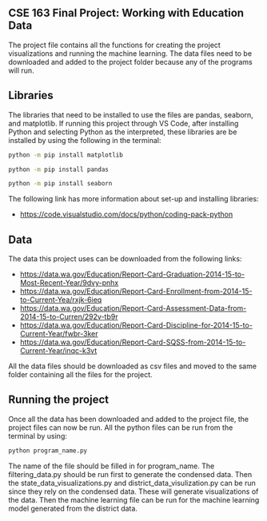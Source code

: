 ## CSE 163 Final Project: Working with Education Data
The project file contains all the functions for creating the project
visualizations and running the machine learning. The data files need
to be downloaded and added to the project folder because any of the
programs will run.

## Libraries
The libraries that need to be installed to use the files are pandas, seaborn,
and matplotlib. If running this project through VS Code, after installing Python
and selecting Python as the interpreted, these libraries are be installed by using
the following in the terminal:
```bash
python -m pip install matplotlib
```
```bash
python -m pip install pandas
```
```bash
python -m pip install seaborn
```
The following link has more information about set-up and installing libraries:
- https://code.visualstudio.com/docs/python/coding-pack-python

## Data
The data this project uses can be downloaded from the following links:
- https://data.wa.gov/Education/Report-Card-Graduation-2014-15-to-Most-Recent-Year/9dvy-pnhx
- https://data.wa.gov/Education/Report-Card-Enrollment-from-2014-15-to-Current-Yea/rxjk-6ieq 
- https://data.wa.gov/Education/Report-Card-Assessment-Data-from-2014-15-to-Curren/292v-tb9r
- https://data.wa.gov/Education/Report-Card-Discipline-for-2014-15-to-Current-Year/fwbr-3ker
- https://data.wa.gov/Education/Report-Card-SQSS-from-2014-15-to-Current-Year/inqc-k3vt

All the data files should be downloaded as csv files and moved to the same folder containing
all the files for the project.

## Running the project
Once all the data has been downloaded and added to the project file, the project files can now
be run. All the python files can be run from the terminal by using:
```bash
python program_name.py
```
The name of the file should be filled in for program_name. The filtering_data.py should be run
first to generate the condensed data. Then the state_data_visualizations.py and district_data_visulization.py
can be run since they rely on the condensed data. These will generate visualizations of the data.
Then the machine learning file can be run for the machine learning model generated from the district data.
